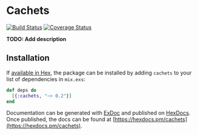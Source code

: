 # Cachets
[![Build Status](https://travis-ci.org/Sanchos01/Cachets.svg?branch=master)](https://travis-ci.org/Sanchos01/Cachets) [![Coverage Status](https://coveralls.io/repos/github/Sanchos01/Cachets/badge.svg?branch=master)](https://coveralls.io/github/Sanchos01/Cachets?branch=master)

**TODO: Add description**

## Installation

If [available in Hex](https://hex.pm/docs/publish), the package can be installed
by adding `cachets` to your list of dependencies in `mix.exs`:

```elixir
def deps do
  [{:cachets, "~> 0.2"}]
end
```

Documentation can be generated with [ExDoc](https://github.com/elixir-lang/ex_doc)
and published on [HexDocs](https://hexdocs.pm). Once published, the docs can
be found at [https://hexdocs.pm/cachets](https://hexdocs.pm/cachets).

